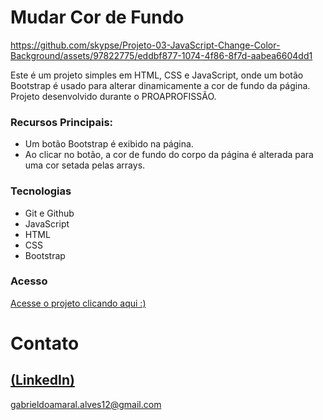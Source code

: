 # Mudar Cor de Fundo

https://github.com/skypse/Projeto-03-JavaScript-Change-Color-Background/assets/97822775/eddbf877-1074-4f86-8f7d-aabea6604dd1

Este é um projeto simples em HTML, CSS e JavaScript, onde um botão Bootstrap é usado para alterar dinamicamente a cor de fundo da página. <br>
Projeto desenvolvido durante o PROAPROFISSÃO.
### Recursos Principais:

- Um botão Bootstrap é exibido na página.
- Ao clicar no botão, a cor de fundo do corpo da página é alterada para uma cor setada pelas arrays.

### Tecnologias

- Git e Github
- JavaScript
- HTML
- CSS
- Bootstrap

### Acesso
[Acesse o projeto clicando aqui :)](https://skypse.github.io/Projeto-03-JavaScript-Change-Color-Background/)

# Contato
[(LinkedIn)](https://www.linkedin.com/in/gabriel-do-amaral-alves-3a1055236/)
-----
gabrieldoamaral.alves12@gmail.com
